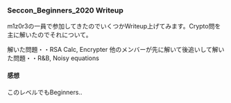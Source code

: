 ### Seccon_Beginners_2020 Writeup

m1z0r3の一員で参加してきたのでいくつかWriteup上げてみます。Crypto問を主に解いたのでそれについて。

解いた問題・・RSA Calc, Encrypter
他のメンバーが先に解いて後追いして解いた問題・・R&B, Noisy equations

#### 感想
このレベルでもBeginners..
